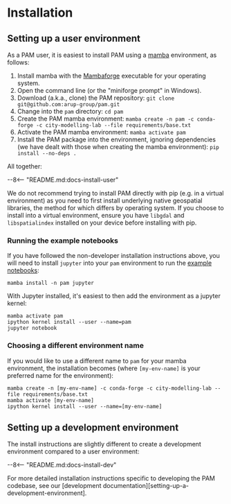 
# Installation

## Setting up a user environment

As a PAM user, it is easiest to install PAM using a [mamba](https://mamba.readthedocs.io/en/latest/index.html) environment, as follows:

1. Install mamba with the [Mambaforge](https://github.com/conda-forge/miniforge#mambaforge) executable for your operating system.
2. Open the command line (or the "miniforge prompt" in Windows).
3. Download (a.k.a., clone) the PAM repository: `git clone git@github.com:arup-group/pam.git`
4. Change into the `pam` directory: `cd pam`
5. Create the PAM mamba environment: `mamba create -n pam -c conda-forge -c city-modelling-lab --file requirements/base.txt`
6. Activate the PAM mamba environment: `mamba activate pam`
7. Install the PAM package into the environment, ignoring dependencies (we have dealt with those when creating the mamba environment): `pip install --no-deps .`

All together:

--8<-- "README.md:docs-install-user"

We do not recommend trying to install PAM directly with pip (e.g. in a virtual environment) as you need to first install underlying native geospatial libraries, the method for which differs by operating system.
If you choose to install into a virtual environment, ensure you have `libgdal` and `libspatialindex` installed on your device before installing with pip. 

### Running the example notebooks
If you have followed the non-developer installation instructions above, you will need to install `jupyter` into your `pam` environment to run the [example notebooks](https://github.com/arup-group/pam/tree/main/examples):

``` shell
mamba install -n pam jupyter
```

With Jupyter installed, it's easiest to then add the environment as a jupyter kernel: 

``` shell
mamba activate pam
ipython kernel install --user --name=pam
jupyter notebook
```

### Choosing a different environment name
If you would like to use a different name to `pam` for your mamba environment, the installation becomes (where `[my-env-name]` is your preferred name for the environment):

``` shell
mamba create -n [my-env-name] -c conda-forge -c city-modelling-lab --file requirements/base.txt
mamba activate [my-env-name]
ipython kernel install --user --name=[my-env-name]
```

## Setting up a development environment

The install instructions are slightly different to create a development environment compared to a user environment:

--8<-- "README.md:docs-install-dev"

For more detailed installation instructions specific to developing the PAM codebase, see our [development documentation][setting-up-a-development-environment].
